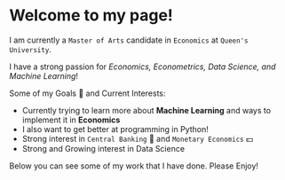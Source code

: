 # Welcome to my page!

I am currently a `Master of Arts` candidate in `Economics` at `Queen's University`. 

I have a strong passion for *Economics, Econometrics, Data Science, and Machine Learning*!

Some of my Goals :dart: and Current Interests:
* Currently trying to learn more about **Machine Learning** and ways to implement it in **Economics**
* I also want to get better at programming in Python!
* Strong interest in `Central Banking` :crystal_ball: and `Monetary Economics` :dollar:
* Strong and Growing interest in Data Science

Below you can see some of my work that I have done. Please Enjoy!
